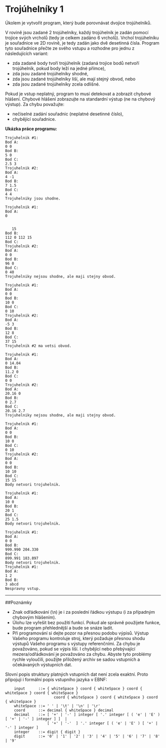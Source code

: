 # Trojúhelníky 1

Úkolem je vytvořit program, který bude porovnávat dvojice trojúhelníků.

V rovině jsou zadané 2 trojúhelníky, každý trojúhelník je zadán pomocí trojice svých vrcholů (tedy je celkem zadáno 6 vrcholů). Vrchol trojúhelníku je souřadnice ve 2D rovině, je tedy zadán jako dvě desetinná čísla. Program tyto souřadnice přečte ze svého vstupu a rozhodne pro jednu z následujících variant:

- zda zadané body tvoří trojúhelník (zadaná trojice bodů netvoří trojúhelník, pokud body leží na jedné přímce),
- zda jsou zadané trojúhelníky shodné,
- zda jsou zadané trojúhelníky liší, ale mají stejný obvod, nebo
- zda jsou zadané trojúhelníky zcela odlišné.

Pokud je vstup neplatný, program to musí detekovat a zobrazit chybové hlášení. Chybové hlášení zobrazujte na standardní výstup (ne na chybový výstup). Za chybu považujte:

- nečíselné zadání souřadnic (neplatné desetinné číslo),
- chybějící souřadnice.

**Ukázka práce programu:**
```
Trojuhelnik #1:
Bod A:
0 0
Bod B:
5 0
Bod C:
2.5 3
Trojuhelnik #2:
Bod A:
4 -1
Bod B:
7 1.5
Bod C:
4 4
Trojuhelniky jsou shodne.
```
```
Trojuhelnik #1:
Bod A:
0


   15
Bod B:
112 0 112 15
Bod C:
Trojuhelnik #2:
Bod A:
0 0
Bod B:
96 0
Bod C:
0 40
Trojuhelniky nejsou shodne, ale maji stejny obvod.
```
```
Trojuhelnik #1:
Bod A:
0 0
Bod B:
10 0
Bod C:
0 10
Trojuhelnik #2:
Bod A:
-5 3
Bod B:
12 8
Bod C:
37 15
Trojuhelnik #2 ma vetsi obvod.
```
```
Trojuhelnik #1:
Bod A:
0 14.04
Bod B:
11.2 0
Bod C:
0 0
Trojuhelnik #2:
Bod A:
20.16 0
Bod B:
0 2.7
Bod C:
20.16 2.7
Trojuhelniky nejsou shodne, ale maji stejny obvod.
```
```
Trojuhelnik #1:
Bod A:
0 0
Bod B:
10 0
Bod C:
0 10
Trojuhelnik #2:
Bod A:
0 0
Bod B:
10 10
Bod C:
15 15
Body netvori trojuhelnik.
```
```
Trojuhelnik #1:
Bod A:
10 0
Bod B:
20 1
Bod C:
25 1.5
Body netvori trojuhelnik.
```
```
Trojuhelnik #1:
Bod A:
0 0
Bod B:
999.990 204.330
Bod C:
899.991 183.897
Body netvori trojuhelnik.
Trojuhelnik #1:
Bod A:
1 2
Bod B:
3 abcd
Nespravny vstup.
```
_________________

##Poznámky
- Znak odřádkování (\n) je i za poslední řádkou výstupu (i za případným chybovým hlášením).
- Úlohu lze vyřešit bez použití funkcí. Pokud ale správně použijete funkce, bude program přehlednější a bude se snáze ladit.
- Při programování si dejte pozor na přesnou podobu výpisů. Výstup Vašeho programu kontroluje stroj, který požaduje přesnou shodu výstupů Vašeho programu s výstupy referenčními. Za chybu je považováno, pokud se výpis liší. I chybějící nebo přebývající mezera/odřádkování je považováno za chybu. Abyste tyto problémy rychle vyloučili, použijte přiložený archiv se sadou vstupních a očekávaných výstupních dat.

Slovní popis struktury platných vstupních dat není zcela exaktní. Proto připojuji i formální popis vstupního jazyka v EBNF:
```
    input      ::= { whiteSpace } coord { whiteSpace } coord { whiteSpace } coord { whiteSpace } 
                      coord { whiteSpace } coord { whiteSpace } coord { whiteSpace } 
    whiteSpace ::= ' ' | '\t' | '\n' | '\r'
    coord      ::= decimal { whiteSpace } decimal 
    decimal    ::= [ '+' | '-' ] integer [ '.' integer [ ( 'e' | 'E' ) [ '+' | '-' ] integer ] ]  |
                   [ '+' | '-'  ] '.' integer [ ( 'e' | 'E' ) [ '+' | '-' ] integer ]
    integer    ::= digit { digit }
    digit      ::= '0' | '1' | '2' | '3' | '4' | '5' | '6' | '7' | '8' | '9'
```